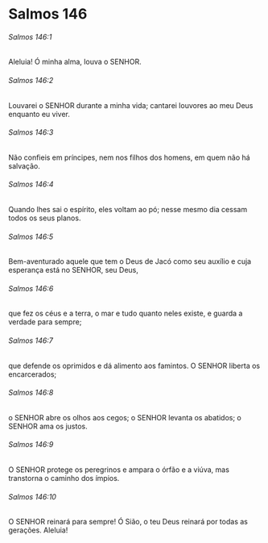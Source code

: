 # Salmos 146

###### Salmos 146:1

Aleluia! Ó minha alma, louva o SENHOR.

###### Salmos 146:2

Louvarei o SENHOR durante a minha vida; cantarei louvores ao meu Deus enquanto eu viver.

###### Salmos 146:3

Não confieis em príncipes, nem nos filhos dos homens, em quem não há salvação.

###### Salmos 146:4

Quando lhes sai o espírito, eles voltam ao pó; nesse mesmo dia cessam todos os seus planos.

###### Salmos 146:5

Bem-aventurado aquele que tem o Deus de Jacó como seu auxílio e cuja esperança está no SENHOR, seu Deus,

###### Salmos 146:6

que fez os céus e a terra, o mar e tudo quanto neles existe, e guarda a verdade para sempre;

###### Salmos 146:7

que defende os oprimidos e dá alimento aos famintos. O SENHOR liberta os encarcerados;

###### Salmos 146:8

o SENHOR abre os olhos aos cegos; o SENHOR levanta os abatidos; o SENHOR ama os justos.

###### Salmos 146:9

O SENHOR protege os peregrinos e ampara o órfão e a viúva, mas transtorna o caminho dos ímpios.

###### Salmos 146:10

O SENHOR reinará para sempre! Ó Sião, o teu Deus reinará por todas as gerações. Aleluia!

